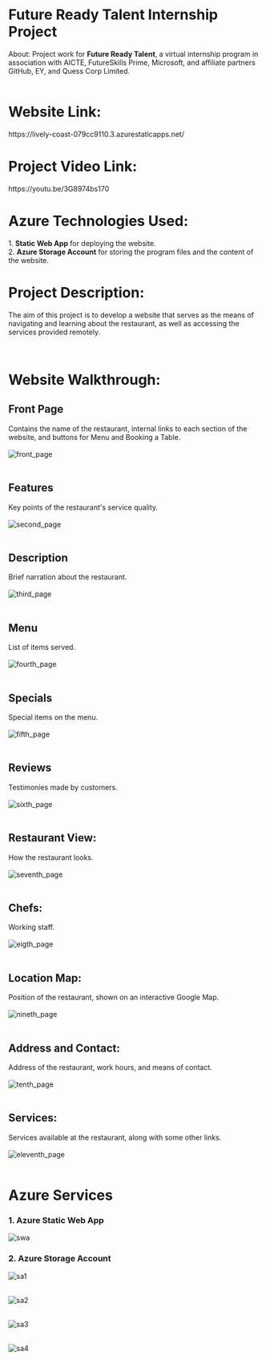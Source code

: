 # Future Ready Talent Internship Project

About: Project work for **Future Ready Talent**, a virtual internship program in association with AICTE, FutureSkills Prime, Microsoft, and affiliate partners GitHub, EY, and Quess Corp Limited.
<br> <br>

<h1> Website Link: </h1>
https://lively-coast-079cc9110.3.azurestaticapps.net/

<h1> Project Video Link: </h1> 
https://youtu.be/3G8974bs170

<h1> Azure Technologies Used: </h1>
1. <b>Static Web App</b> for deploying the website.
<br>
2. <b>Azure Storage Account</b> for storing the program files and the content of the website.
<br>

# Project Description:
<p> 
  The aim of this project is to develop a website that serves as the means of navigating and learning about the restaurant, as well as accessing the services provided 
  remotely.
</p>
<br>

# Website Walkthrough:

## Front Page
Contains the name of the restaurant, internal links to each section of the website, and buttons for Menu and Booking a Table.
<br> <br>
![front_page](https://github.com/bhuvansun/future-ready-talent/assets/117800668/f65ca53e-732a-4b76-87cb-4950ee93762a)
<br> <br>

## Features
Key points of the restaurant's service quality.
<br> <br>
![second_page](https://github.com/bhuvansun/future-ready-talent/assets/117800668/0f8d5cc7-e054-442e-94b0-64590c984290)
<br> <br>

## Description
Brief narration about the restaurant.
<br> <br>
![third_page](https://github.com/bhuvansun/future-ready-talent/assets/117800668/40d2de83-1fc8-432a-9bcb-adb7672bcb60)
<br> <br>

## Menu
List of items served.
<br> <br>
![fourth_page](https://github.com/bhuvansun/future-ready-talent/assets/117800668/c5ad7cf6-05fa-4b67-9357-17073e284d1c)
<br> <br>

## Specials
Special items on the menu.
<br> <br>
![fifth_page](https://github.com/bhuvansun/future-ready-talent/assets/117800668/df6ed5b3-268c-458c-9a03-8172e5cb8922)
<br> <br>

## Reviews
Testimonies made by customers.
<br> <br>
![sixth_page](https://github.com/bhuvansun/future-ready-talent/assets/117800668/ec28d3cf-01a5-47d9-a92d-2afbed8c01a0)
<br> <br>

## Restaurant View:
How the restaurant looks.
<br> <br>
![seventh_page](https://github.com/bhuvansun/future-ready-talent/assets/117800668/14cd2a7c-e7ef-4f2b-a267-84b0bb5a65da)
<br> <br>

## Chefs:
Working staff.
<br> <br>
![eigth_page](https://github.com/bhuvansun/future-ready-talent/assets/117800668/c4439a98-94fc-42a0-a891-4741bef3dec0)
<br> <br>

## Location Map:
Position of the restaurant, shown on an interactive Google Map.
<br> <br>
![nineth_page](https://github.com/bhuvansun/future-ready-talent/assets/117800668/3c8f9e11-c3ba-4d9c-8186-f68be1735e65)
<br> <br>

## Address and Contact:
Address of the restaurant, work hours, and means of contact.
<br> <br>
![tenth_page](https://github.com/bhuvansun/future-ready-talent/assets/117800668/03f7031e-a90a-4491-8a95-d47497aa5d89)
<br> <br>

## Services:
Services available at the restaurant, along with some other links.
<br> <br>
![eleventh_page](https://github.com/bhuvansun/future-ready-talent/assets/117800668/f2050689-9a17-4e83-abd3-0f99d6880f49)
<br> <br>

<h1>Azure Services</h1>

### 1. Azure Static Web App

![swa](https://github.com/bhuvansun/future-ready-talent/assets/117800668/9caf5805-1fe0-4e20-8896-7078bea2ece1)

### 2. Azure Storage Account

![sa1](https://github.com/bhuvansun/future-ready-talent/assets/117800668/8b4a5058-e251-4803-9944-e8b4ded88ab1)
<br> <br>

![sa2](https://github.com/bhuvansun/future-ready-talent/assets/117800668/9a1072a8-4343-4b4e-ba9f-269114fe753c)
<br> <br>

![sa3](https://github.com/bhuvansun/future-ready-talent/assets/117800668/ea7fbb81-f5bb-483e-90b6-db1f02b5f1ac)
<br> <br>

![sa4](https://github.com/bhuvansun/future-ready-talent/assets/117800668/bea1dfe7-cf2f-448a-955d-0e8559859e70)
